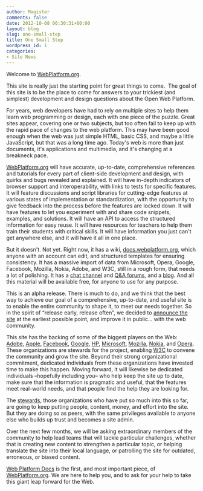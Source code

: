 ```yaml
---
author: Magister
comments: false
date: 2012-10-08 06:30:31+00:00
layout: blog
slug: one-small-step
title: One Small Step
wordpress_id: 1
categories:
- Site News
---
```


Welcome to [WebPlatform.org](https://www.webplatform.org).

This site is really just the starting point for great things to come.  The goal of this site is to be the place to come for answers to your trickiest (and simplest) development and design questions about the Open Web Platform.

For years, web developers have had to rely on multiple sites to help them learn web programming or design, each with one piece of the puzzle. Great sites appear, covering one or two subjects, but too often fail to keep up with the rapid pace of changes to the web platform. This may have been good enough when the web was just simple HTML, basic CSS, and maybe a little JavaScript, but that was a long time ago. Today's web is more than just documents, it's applications and multimedia, and it's changing at a breakneck pace.

[WebPlatform.org](https://www.webplatform.org) will have accurate, up-to-date, comprehensive references and tutorials for every part of client-side development and design, with quirks and bugs revealed and explained. It will have in-depth indicators of browser support and interoperability, with links to tests for specific features. It will feature discussions and script libraries for cutting-edge features at various states of implementation or standardization, with the opportunity to give feedback into the process before the features are locked down. It will have features to let you experiment with and share code snippets, examples, and solutions. It will have an API to access the structured information for easy reuse. It will have resources for teachers to help them train their students with critical skills. It will have information you just can't get anywhere else, and it will have it all in one place.

But it doesn't. Not yet. Right now, it has a wiki, [docs.webplatform.org](https://docs.webplatform.org/wiki/Main_Page), which anyone with an account can edit, and structured templates for ensuring consistency. It has a massive import of data from Microsoft, Opera, Google, Facebook, Mozilla, Nokia, Adobe, and W3C, still in a rough form, that needs a lot of polishing. It has a [chat channel](https://www.webplatform.org/talk/chatlogs/) and [Q&A forums](https://discuss.webplatform.org/), and a [blog](https://blog.webplatform.org). And all this material will be available free, for anyone to use for any purpose.

This is an alpha release. There is much to do, and we think that the best way to achieve our goal of a comprehensive, up-to-date, and useful site is to enable the entire community to shape it, to meet our needs together. So in the spirit of “release early, release often”, we decided to [announce the site](http://www.w3.org/2012/10/webplatform.html.en) at the earliest possible point, and improve it in public... with the web community.

This site has the backing of some of the biggest players on the Web: [Adobe](https://www.webplatform.org/stewards/adobe), [Apple](https://www.webplatform.org/stewards/), [Facebook](https://www.webplatform.org/stewards/facebook/), [Google](https://www.webplatform.org/stewards/google/), [HP](https://www.webplatform.org/stewards/hp/), [Microsoft](https://www.webplatform.org/stewards/microsoft/), [Mozilla](https://www.webplatform.org/stewards/mozilla/), [Nokia](https://www.webplatform.org/stewards/nokia/), and [Opera](https://www.webplatform.org/stewards/opera/). These organizations are stewards for the project, enabling [W3C](https://www.webplatform.org/stewards/w3c/) to convene the community and grow the site. Beyond their strong organizational commitment, dedicated individuals from these organizations have invested time to make this happen. Moving forward, it will likewise be dedicated individuals –hopefully including _you_– who help keep the site up to date, make sure that the information is pragmatic and useful, that the features meet real-world needs, and that people find the help they are looking for.

The [stewards](https://www.webplatform.org/stewards/), those organizations who have put so much into this so far, are going to keep putting people, content, money, and effort into the site. But they are doing so as peers, with the same privileges available to anyone else who builds up trust and becomes a site admin.

Over the next few months, we will be asking extraordinary members of the community to help lead teams that will tackle particular challenges, whether that is creating new content to strengthen a particular topic, or helping translate the site into their local language, or patrolling the site for outdated, erroneous, or biased content.

[Web Platform Docs](https://docs.webplatform.org/wiki/Main_Page) is the first, and most important piece, of [WebPlatform.org](https://www.webplatform.org). We are here to help you, and to ask for your help to take this giant leap forward for the Web.
